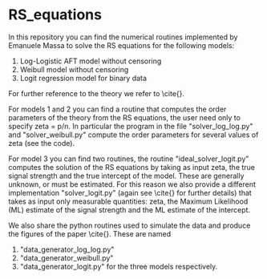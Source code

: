 # RS_equations

In this repository you can find the numerical routines implemented by Emanuele Massa to solve the RS equations for the following models:

1) Log-Logistic AFT model without censoring
2) Weibull model without censoring
3) Logit regression model for binary data

For further reference to the theory we refer to \cite{}.

For models 1 and 2 you can find a routine that computes the order parameters of the theory from the RS equations, the user need only to specify zeta = p/n. In particular the program in the file "solver_log_log.py" and "solver_weibull.py" compute the order parameters for several values of zeta (see the code).

For model 3 you can find two routines, the routine "ideal_solver_logit.py" computes the solution of the RS equations by taking as input zeta, the true signal strength and the true intercept of the model. These are generally unknown, or must be estimated. For this reason we also provide a different implementation "solver_logit.py" (again see \cite{} for further details) that takes as input only measurable quantities: zeta, the Maximum Likelihood (ML) estimate of the signal strength and the ML estimate of the intercept.

We also share the python routines used to simulate the data and produce the figures of the paper \cite{}. These are named 
1) "data_generator_log_log.py"
2) "data_generator_weibull.py"
3) "data_generator_logit.py"
for the three models respectively.


